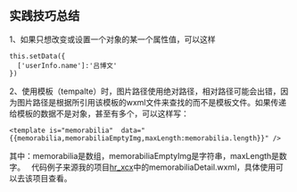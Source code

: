 ## 实践技巧总结  
1、如果只想改变或设置一个对象的某一个属性值，可以这样  
```  
this.setData({
  ['userInfo.name']:'吕博文'
})
```  
2、使用模板（tempalte）时，图片路径使用绝对路径，相对路径可能会出错，因为图片路径是根据所引用该模板的wxml文件来查找的而不是模板文件。如果传递给模板的数据不是对象，甚至有多个，可以这样写：  
```
<template is="memorabilia"  data="{{memorabilia,memorabiliaEmptyImg,maxLength:memorabilia.length}}" />
```
其中：memorabilia是数组，memorabiliaEmptyImg是字符串，maxLength是数字。  
代码例子来源我的项目[hr_xcx](https://github.com/lvbowen/hr_xcx)中的memorabiliaDetail.wxml，具体使用可以去该项目查看。  

